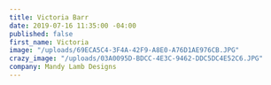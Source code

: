 ```yaml
---
title: Victoria Barr
date: 2019-07-16 11:35:00 -04:00
published: false
first_name: Victoria
image: "/uploads/69ECA5C4-3F4A-42F9-A8E0-A76D1AE976CB.JPG"
crazy_image: "/uploads/03A0095D-BDCC-4E3C-9462-DDC5DC4E52C6.JPG"
company: Mandy Lamb Designs
---
```


